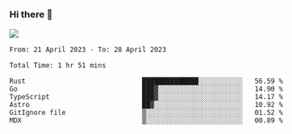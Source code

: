 ### Hi there 👋️

![](https://komarev.com/ghpvc/?username=Loner1024)

<!--START_SECTION:waka-->

```text
From: 21 April 2023 - To: 28 April 2023

Total Time: 1 hr 51 mins

Rust                             ██████████████░░░░░░░░░░░   56.59 %
Go                               ███▓░░░░░░░░░░░░░░░░░░░░░   14.90 %
TypeScript                       ███▓░░░░░░░░░░░░░░░░░░░░░   14.17 %
Astro                            ██▓░░░░░░░░░░░░░░░░░░░░░░   10.92 %
GitIgnore file                   ▒░░░░░░░░░░░░░░░░░░░░░░░░   01.52 %
MDX                              ▒░░░░░░░░░░░░░░░░░░░░░░░░   00.89 %
```

<!--END_SECTION:waka-->




